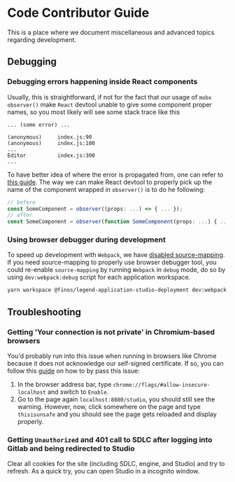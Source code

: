 # Code Contributor Guide

This is a place where we document miscellaneous and advanced topics regarding development.

## Debugging

### Debugging errors happening inside React components

Usually, this is straightforward, if not for the fact that our usage of `mobx` `observer()` make `React` devtool unable to give some component proper names, so you most likely will see some stack trace like this

```
... (some error) ...

(anonymous)     index.js:90
(anonymous)     index.js:100
...
Editor          index.js:300
...
```

To have better idea of where the error is propagated from, one can refer to [this guide](https://mobx.js.org/react-integration.html). The way we can make React devtool to properly pick up the name of the component wrapped in `observer()` is to do he following:

```ts
// before
const SomeComponent = observer((props: ...) => { ... });
// after
const SomeComponent = observer(function SomeComponent(props: ...) { ... });
```

### Using browser debugger during development

To speed up development with `Webpack`, we have [disabled source-mapping](https://github.com/finos/legend-studio/pull/707/commits/e237a87be41030a23c185d8aac7984e9ee4e6192). If you need source-mapping to properly use browser debugger tool, you could re-enable `source-mapping` by running `Webpack` in `debug` mode, do so by using `dev:webpack:debug` script for each application workspace.

```sh
yarn workspace @finos/legend-application-studio-deployment dev:webpack:debug
```

## Troubleshooting

### Getting 'Your connection is not private' in Chromium-based browsers

You'd probably run into this issue when running in browsers like Chrome because it does not acknowledge our self-signed certificate. If so, you can follow this [guide](https://www.technipages.com/google-chrome-bypass-your-connection-is-not-private-message) on how to by pass this issue:

1. In the browser address bar, type `chrome://flags/#allow-insecure-localhost` and switch to `Enable`.
2. Go to the page again `localhost:8080/studio`, you should still see the warning. However, now, click somewhere on the page and type `thisisunsafe` and you should see the page gets reloaded and display properly.

### Getting `Unauthorized` and 401 call to SDLC after logging into Gitlab and being redirected to Studio

Clear all cookies for the site (including SDLC, engine, and Studio) and try to refresh. As a quick try, you can open Studio in a incognito window.
